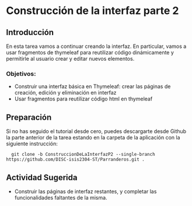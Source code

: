 # Construcción de la interfaz parte 2

## Introducción
En esta tarea vamos a continuar creando la interfaz. En particular, vamos a usar fragmentos de thymeleaf para reutilizar código dinámicamente y permitirle al usuario crear y editar nuevos elementos.

### Objetivos:
-	Construir una interfaz básica en Thymeleaf: crear las páginas de creación, edición y eliminación en interfaz
-	Usar fragmentos para reutilizar código html en thymeleaf
	
## Preparación

Si no has seguido el tutorial desde cero, puedes descargarte desde Github la parte anterior de la tarea estando en la carpeta de la aplicación con la siguiente instrucción:

```
  git clone -b ConstruccionDeLaInterfazP2 --single-branch https://github.com/DISC-isis2304-ST/Parranderos.git .
```


## Actividad Sugerida

- Construir las páginas de interfaz restantes, y completar las funcionalidades faltantes de la misma.

